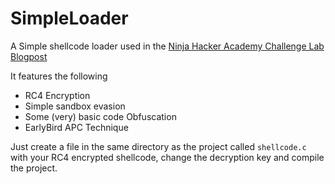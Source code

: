 # SimpleLoader
A Simple shellcode loader used in the [Ninja Hacker Academy Challenge Lab Blogpost](https://www.shadowbumble.nl/posts/NHA/)

It features the following

- RC4 Encryption
- Simple sandbox evasion
- Some (very) basic code Obfuscation
- EarlyBird APC Technique

Just create a file in the same directory as the project called `shellcode.c` with your RC4 encrypted shellcode, change the decryption key and compile the project. 
